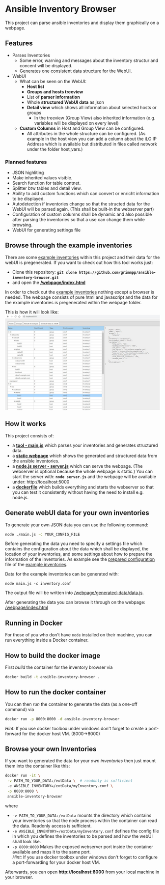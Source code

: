 # Ansible Inventory Browser
This project can parse ansible inventories and display them graphically on a webpage.

## Features
* Parses Inventories
  * Some error, warning and messages about the inventory structur and concent will be displayed.
  * Generates one consistent data structure for the WebUI.
* WebUI
  * What can be seen on the WebUI:
    * **Host list**
    * **Groups and hosts treeview**
    * List of **parser information**
    * Whole **structured WebUI data** as json
    * **Detail view** which shows all information about selected hosts or groups
      * In the treeview (Group View) also inherited information (e.g. variables will be displayed on every level)
  * **Custom Columns** in Host and Group View can be configured.
    * All attributes in the whole structure can be configured. (As example in the host view you can add a column about the iLO IP Address which is available but distributed in files called network under the folder host_vars.)
      
### Planned features
* JSON highliting
* Make inherited values visible.
* Search function for table contnet.
* Splitter btw tables and detail view.
* Ability to add custom functions which can convert or enricht information to be displayed.
* Autodetection if inventories change so that the structed data for the WebUI will be parsed again. (This shall be built-in the webserver part)
* Configuration of custom columns shall be dynamic and also possible after parsing the inventories so that a use can change them while browsing.
* WebUI for generating settings file


## Browse through the example inventories
There are some [example inventories](/example-inventories) within this project and their data for the webUI is pregenerated. If you want to check out how this tool works just:
* Clone this repository: **`git clone https://github.com/grimmpp/ansible-inventory-browser.git`**
* and open the **[/webpage/index.html](/webpage/index.html)**

In order to check out the [example inventories](/example-inventories) nothing except a browser is needed. The webpage consists of pure html and javascript and the data for the example inventories is pregenerated within the webpage folder.

This is how it will look like: <br/>
<img src="screenshot-webui.jpg" width=800/>

## How it works

This project consists of:
* a **[tool - main.js](/main.js)** which parses your inventories and generates structured data.
* a **[static webpage](/webpage/index.html)** which shows the generated and structured data from the ansible inventories.
* a **[node.js server - server.js](/server.js)** which can serve the webpage. (The webserver is optional because the whole webpage is static.) You can start the server with: **`node server.js`** and the webpage will be available under: http://localhost:5000
* a **[dockerfile](/Dockerfile)** which builds everything and starts the webserver so that you can test it consistently without having the need to install e.g. node.js.


## Generate webUI data for your own inventories

To generate your own JSON data you can use the following command: <br />
```bash
node ./main.js -c YOUR_CONFIG_FILE
```
Before generating the data you need to specify a settings file which contains the configuration about the data which shall be displayed, the location of your inventories, and some settings about how to prepare the information of the inventories. 
As example see the [prepared configuration](/inventory.conf) file of the [example inventories](/example-inventories).

Data for the example inventories can be generated with:
```
node main.js -c inventory.conf 
```

The output file will be written into [/webpage/generated-data/data.js](/webpage/generated-data/data.js).

After generating the data you can browse it through on the webpage: [/webpage/index.html](/webpage/index.html)


## Running in Docker

For those of you who don't have `node` installed on their machine, you can run everything inside a Docker container.

## How to build the docker image

First *build* the container for the inventory browser via

```bash
docker build -t ansible-inventory-browser .
```

## How to run the docker container

You can then *run* the container to generate the data (as a one-off command) via

```bash
docker run -p 8000:8000 -d ansible-inventory-browser
```
*Hint:* If you use docker toolbox under windows don't forget to create a port-forward for the docker host VM. (8000->8000)

## Browse your own Inventories

If you want to generated the data for your *own inventories* then just mount them into the container like this:
```bash
docker run -it \
 -v PATH_TO_YOUR_DATA:/extData \  # readonly is sufficient
 -e ANSIBLE_INVENTORY=/extData/myInventory.conf \
 -p 8000:8000 \
 ansible-inventory-browser
```

where

* `-v PATH_TO_YOUR_DATA:/extData` mounts the directory which contains your inventories so that the node process within the container can read the data. Readonly access is sufficient.
* `-e ANSIBLE_INVENTORY=/extData/myInventory.conf` defines the config file in which you defines the inventories to be parsed and how the webUI shall look like.
* `-p 8000:8000` Makes the exposed webserver port inside the container available and maps it to the same port. <br />
*Hint:* If you use docker toolbox under windows don't forget to configure a port-forwarding for your docker host VM.

Afterwards, you can open **http://localhost:8000** from your local machine in your browser.
